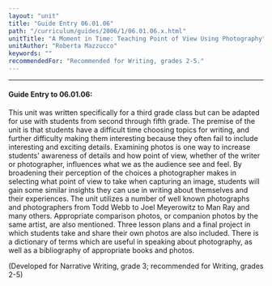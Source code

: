 ```yaml
---
layout: "unit"
title: "Guide Entry 06.01.06"
path: "/curriculum/guides/2006/1/06.01.06.x.html"
unitTitle: "A Moment in Time: Teaching Point of View Using Photography"
unitAuthor: "Roberta Mazzucco"
keywords: ""
recommendedFor: "Recommended for Writing, grades 2-5."
---
```

<body>
<hr/>
<h4>
Guide Entry to 06.01.06:
</h4>
<p>
This unit was written specifically for a third grade class but can be adapted for use with students from second through fifth grade. The premise of the unit is that students have a difficult time choosing topics for writing, and further difficulty making them interesting because they often fail to include interesting and exciting details. Examining photos is one way to increase students' awareness of details and how point of view, whether of the writer or photographer, influences what we as the audience see and feel. By broadening their perception of the choices a photographer makes in selecting what point of view to take when capturing an image, students will gain some similar insights they can use in writing about themselves and their experiences. The unit utilizes a number of well known photographs and photographers from Todd Webb to Joel Meyerowitz to Man Ray and many others. Appropriate comparison photos, or companion photos by the same artist, are also mentioned. Three lesson plans and a final project in which students take and share their own photos are also included. There is a dictionary of terms which are useful in speaking about photography, as well as a bibliography of appropriate books and photos.
</p>
<p>
(Developed for Narrative Writing, grade 3; recommended for Writing, grades 2-5)
</p>
</body>
